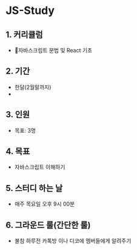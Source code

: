 # JS-Study

## 1. 커리큘럼
 - 자바스크립트 문법 및 React 기초

## 2. 기간
 - 한달(2월말까지)
 - 
## 3. 인원
 - 목표: 3명

## 4. 목표
 - 자바스크립트 이해하기

## 5. 스터디 하는 날
 - 매주 목요일 오후 9시 00분

## 6. 그라운드 룰(간단한 룰)
 - 불참 하루전 카톡방 이나 디코에 멤버들에게 알려주기


